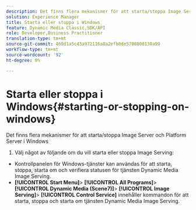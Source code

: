 ```yaml
---
description: Det finns flera mekanismer för att starta/stoppa Image Server och Platform Server i Windows
solution: Experience Manager
title: Starta eller stoppa i Windows
feature: Dynamic Media Classic,SDK/API
role: Developer,Business Practitioner
translation-type: tm+mt
source-git-commit: 469d1a5c43a972116a8a2efb0de5708800130a99
workflow-type: tm+mt
source-wordcount: '92'
ht-degree: 0%

---
```



# Starta eller stoppa i Windows{#starting-or-stopping-on-windows}

Det finns flera mekanismer för att starta/stoppa Image Server och Platform Server i Windows

1. Välj något av följande om du vill starta eller stoppa Image Serving:

* Kontrollpanelen för Windows-tjänster kan användas för att starta, stoppa, starta om och verifiera statusen för tjänsten Dynamic Media Image Serving.
* **[!UICONTROL Start Menu]**>  **[!UICONTROL All Programs]**>  **[!UICONTROL Dynamic Media (Scene7)]**>  **[!UICONTROL Image Serving]**>  **[!UICONTROL Control Service]** innehåller kommandon för att starta, stoppa och starta om tjänsten Dynamic Media Image Serving.

